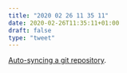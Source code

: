 ```yaml
---
title: "2020 02 26 11 35 11"
date: 2020-02-26T11:35:11+01:00
draft: false
type: "tweet"
---
```

[Auto-syncing a git repository](https://jakemccrary.com/blog/2020/02/25/auto-syncing-a-git-repository/).
